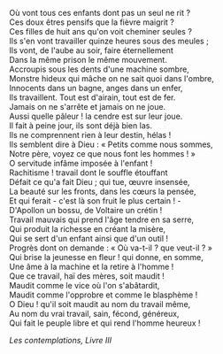 Où vont tous ces enfants dont pas un seul ne rit ?    
Ces doux êtres pensifs que la fièvre maigrit ?    
Ces filles de huit ans qu'on voit cheminer seules ?    
Ils s'en vont travailler quinze heures sous des meules ;    
Ils vont, de l'aube au soir, faire éternellement    
Dans la même prison le même mouvement.    
Accroupis sous les dents d'une machine sombre,    
Monstre hideux qui mâche on ne sait quoi dans l'ombre,    
Innocents dans un bagne, anges dans un enfer,    
Ils travaillent. Tout est d'airain, tout est de fer.    
Jamais on ne s'arrête et jamais on ne joue.    
Aussi quelle pâleur ! la cendre est sur leur joue.    
Il fait à peine jour, ils sont déjà bien las.    
Ils ne comprennent rien à leur destin, hélas !    
Ils semblent dire à Dieu : « Petits comme nous sommes,    
Notre père, voyez ce que nous font les hommes ! »    
O servitude infâme imposée à l'enfant !    
Rachitisme ! travail dont le souffle étouffant    
Défait ce qu'a fait Dieu ; qui tue, œuvre insensée,    
La beauté sur les fronts, dans les cœurs la pensée,    
Et qui ferait - c'est là son fruit le plus certain ! -    
D'Apollon un bossu, de Voltaire un crétin !    
Travail mauvais qui prend l'âge tendre en sa serre,    
Qui produit la richesse en créant la misère,    
Qui se sert d'un enfant ainsi que d'un outil !    
Progrès dont on demande : « Où va-t-il ? que veut-il ? »    
Qui brise la jeunesse en fleur ! qui donne, en somme,    
Une âme à la machine et la retire à l'homme !    
Que ce travail, haï des mères, soit maudit !    
Maudit comme le vice où l'on s'abâtardit,    
Maudit comme l'opprobre et comme le blasphème !    
O Dieu ! qu'il soit maudit au nom du travail même,    
Au nom du vrai travail, sain, fécond, généreux,    
Qui fait le peuple libre et qui rend l'homme heureux !    

_Les contemplations, Livre III_
